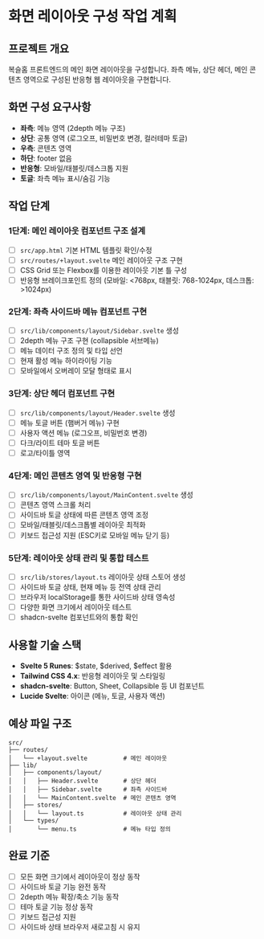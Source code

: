 # 화면 레이아웃 구성 작업 계획

## 프로젝트 개요
복슬홈 프론트엔드의 메인 화면 레이아웃을 구성합니다. 좌측 메뉴, 상단 헤더, 메인 콘텐츠 영역으로 구성된 반응형 웹 레이아웃을 구현합니다.

## 화면 구성 요구사항
- **좌측**: 메뉴 영역 (2depth 메뉴 구조)
- **상단**: 공통 영역 (로그오프, 비밀번호 변경, 컬러테마 토글)
- **우측**: 콘텐츠 영역
- **하단**: footer 없음
- **반응형**: 모바일/태블릿/데스크톱 지원
- **토글**: 좌측 메뉴 표시/숨김 기능

## 작업 단계

### 1단계: 메인 레이아웃 컴포넌트 구조 설계
- [ ] `src/app.html` 기본 HTML 템플릿 확인/수정
- [ ] `src/routes/+layout.svelte` 메인 레이아웃 구조 구현
- [ ] CSS Grid 또는 Flexbox를 이용한 레이아웃 기본 틀 구성
- [ ] 반응형 브레이크포인트 정의 (모바일: <768px, 태블릿: 768-1024px, 데스크톱: >1024px)

### 2단계: 좌측 사이드바 메뉴 컴포넌트 구현
- [ ] `src/lib/components/layout/Sidebar.svelte` 생성
- [ ] 2depth 메뉴 구조 구현 (collapsible 서브메뉴)
- [ ] 메뉴 데이터 구조 정의 및 타입 선언
- [ ] 현재 활성 메뉴 하이라이팅 기능
- [ ] 모바일에서 오버레이 모달 형태로 표시

### 3단계: 상단 헤더 컴포넌트 구현
- [ ] `src/lib/components/layout/Header.svelte` 생성
- [ ] 메뉴 토글 버튼 (햄버거 메뉴) 구현
- [ ] 사용자 액션 메뉴 (로그오프, 비밀번호 변경)
- [ ] 다크/라이트 테마 토글 버튼
- [ ] 로고/타이틀 영역

### 4단계: 메인 콘텐츠 영역 및 반응형 구현
- [ ] `src/lib/components/layout/MainContent.svelte` 생성
- [ ] 콘텐츠 영역 스크롤 처리
- [ ] 사이드바 토글 상태에 따른 콘텐츠 영역 조정
- [ ] 모바일/태블릿/데스크톱별 레이아웃 최적화
- [ ] 키보드 접근성 지원 (ESC키로 모바일 메뉴 닫기 등)

### 5단계: 레이아웃 상태 관리 및 통합 테스트
- [ ] `src/lib/stores/layout.ts` 레이아웃 상태 스토어 생성
- [ ] 사이드바 토글 상태, 현재 메뉴 등 전역 상태 관리
- [ ] 브라우저 localStorage를 통한 사이드바 상태 영속성
- [ ] 다양한 화면 크기에서 레이아웃 테스트
- [ ] shadcn-svelte 컴포넌트와의 통합 확인

## 사용할 기술 스택
- **Svelte 5 Runes**: $state, $derived, $effect 활용
- **Tailwind CSS 4.x**: 반응형 레이아웃 및 스타일링
- **shadcn-svelte**: Button, Sheet, Collapsible 등 UI 컴포넌트
- **Lucide Svelte**: 아이콘 (메뉴, 토글, 사용자 액션)

## 예상 파일 구조
```
src/
├── routes/
│   └── +layout.svelte          # 메인 레이아웃
├── lib/
│   ├── components/layout/
│   │   ├── Header.svelte       # 상단 헤더
│   │   ├── Sidebar.svelte      # 좌측 사이드바
│   │   └── MainContent.svelte  # 메인 콘텐츠 영역
│   ├── stores/
│   │   └── layout.ts           # 레이아웃 상태 관리
│   └── types/
│       └── menu.ts             # 메뉴 타입 정의
```

## 완료 기준
- [ ] 모든 화면 크기에서 레이아웃이 정상 동작
- [ ] 사이드바 토글 기능 완전 동작
- [ ] 2depth 메뉴 확장/축소 기능 동작
- [ ] 테마 토글 기능 정상 동작
- [ ] 키보드 접근성 지원
- [ ] 사이드바 상태 브라우저 새로고침 시 유지